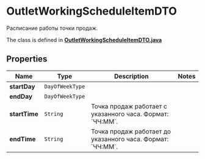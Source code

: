 

# OutletWorkingScheduleItemDTO

Расписание работы точки продаж.

The class is defined in **[OutletWorkingScheduleItemDTO.java](../../src/main/java/org/openapitools/model/OutletWorkingScheduleItemDTO.java)**

## Properties

Name | Type | Description | Notes
------------ | ------------- | ------------- | -------------
**startDay** | `DayOfWeekType` |  | 
**endDay** | `DayOfWeekType` |  | 
**startTime** | `String` | Точка продаж работает c указанного часа.  Формат: &#x60;ЧЧ:ММ&#x60;.  | 
**endTime** | `String` | Точка продаж работает до указанного часа.  Формат: &#x60;ЧЧ:ММ&#x60;.  | 






